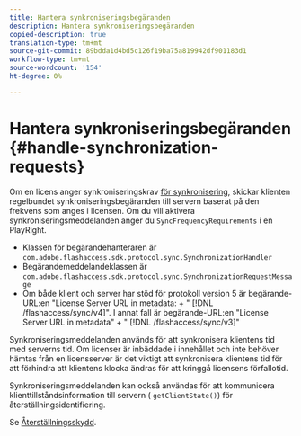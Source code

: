 ```yaml
---
title: Hantera synkroniseringsbegäranden
description: Hantera synkroniseringsbegäranden
copied-description: true
translation-type: tm+mt
source-git-commit: 89bdda1d4bd5c126f19ba75a819942df901183d1
workflow-type: tm+mt
source-wordcount: '154'
ht-degree: 0%

---
```



# Hantera synkroniseringsbegäranden {#handle-synchronization-requests}

Om en licens anger synkroniseringskrav [för synkronisering,](../../protecting-content/introduction/usage-rules/authentication/synchronization.md) skickar klienten regelbundet synkroniseringsbegäranden till servern baserat på den frekvens som anges i licensen. Om du vill aktivera synkroniseringsmeddelanden anger du `SyncFrequencyRequirements` i en PlayRight.

* Klassen för begärandehanteraren är `com.adobe.flashaccess.sdk.protocol.sync.SynchronizationHandler`
* Begärandemeddelandeklassen är `com.adobe.flashaccess.sdk.protocol.sync.SynchronizationRequestMessage`
* Om både klient och server har stöd för protokoll version 5 är begärande-URL:en &quot;License Server URL in metadata: + &quot; [!DNL /flashaccess/sync/v4]&quot;. I annat fall är begärande-URL:en &quot;License Server URL in metadata&quot; + &quot; [!DNL /flashaccess/sync/v3]&quot;

Synkroniseringsmeddelanden används för att synkronisera klientens tid med serverns tid. Om licenser är inbäddade i innehållet och inte behöver hämtas från en licensserver är det viktigt att synkronisera klientens tid för att förhindra att klientens klocka ändras för att kringgå licensens förfallotid.

Synkroniseringsmeddelanden kan också användas för att kommunicera klienttillståndsinformation till servern ( `getClientState()`) för återställningsidentifiering.

Se [Återställningsskydd](../../protecting-content/implementing-the-license-server/processing-drm-requests.md#rollback-detection).
